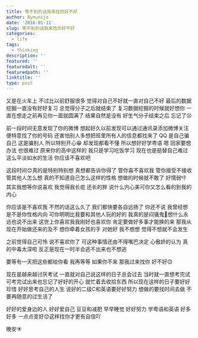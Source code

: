 ```yaml
---
title: 等不到的话我来找你好不好
author: Bymunije
date: '2016-01-11'
slug: 等不到的话我来找你好不好
categories:
  - life
tags:
  - thinking
description: ''
featured: ''
featuredalt: ''
featuredpath: ''
linktitle: ''
type: post
---
```

又是在火车上  不过比以前舒服很多  觉得对自己不好就一直对自己不好  最后的数据挖掘一直没有好好复习  总觉得分子之后就结束了   复习数据挖掘的时候就好想你   一直在想走之前再见你一面就圆满了   结果自然是没有   好生气分子结束之后  忘记了😣

 前一段时间无意发现了你的微博  想起好久以前发现可以通过通讯录添加微博关注  便特意找了你的号码  还害怕别人多想把班里所有人的信息都找来了   QQ 是自己骗自己   这是骗别人   所以特别开心😁   却发现都看不懂  所以想好好学粤语  嗯   回家要想办法   也很难过   原来你的高中这样的   我只是学习吃饭学习  现在也是挺替自己难过  这么平淡如水的生活    你应该不喜欢吧

  这段时间😊真的是特别特别想   真想都告诉你得了  管你喜不喜欢我   管你接受不接收  管其他人怎么想  真的不知道自己怎么这样的性格  想做的时候就不敢了  好懦弱👎  其实我想等你说喜欢   我觉得我长痘   还长的胖    说什么内心美可你又怎么看的到我的内心   

  你应该是不喜欢我   不然的话这么久了   我们都快要各自远扬了  你还不说   我曾经想是不是你性格内向    可你明明比我要和其他人玩的好的  我真的是闷骚鬼👻想什么永远也说不出来   这世上你喜欢我我刚好也喜欢你   肯定要做好多事才能换的来    那我从现在开始做还来的及不    想你牵着女孩的手   对她好    我不想想  觉得不想就不会发生   

  之前觉得自己可怜   说不喜欢你了   可这种事情还由不得嘴巴决定   心傲娇的认为   真的中毒太深啦   反正是现在一时半会逃不出来也不想逃   

  要等有一天把这些都给你看   我再等等   如果你不来   那我过来找你   好不好😊

  现在是越来越讨厌考试    一直就对自己说这样的日子总会过去   当时就一直想考完试   可考完试出来也忘记了好好的开心  就忙着去收拾东西   所以现在这样的日子要好好珍惜   好好思考自己的人生   说好的二级C和英语要好好努力    想做的要找时间去做   不要再随意的过生活了

好好的爱身边的人   好好爱自己    豆豆和减肥   早早睡觉   好好努力   学粤语和英语   好多好多  一点点变好😊这样找你才更有自信吖

晚安☀